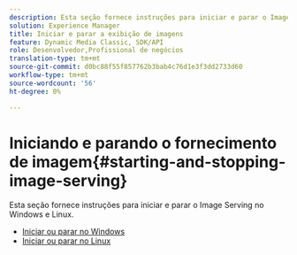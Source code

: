 ```yaml
---
description: Esta seção fornece instruções para iniciar e parar o Image Serving no Windows e Linux.
solution: Experience Manager
title: Iniciar e parar a exibição de imagens
feature: Dynamic Media Classic, SDK/API
role: Desenvolvedor,Profissional de negócios
translation-type: tm+mt
source-git-commit: d0bc88f55f857762b3bab4c76d1e3f3dd2733d60
workflow-type: tm+mt
source-wordcount: '56'
ht-degree: 0%

---
```



# Iniciando e parando o fornecimento de imagem{#starting-and-stopping-image-serving}

Esta seção fornece instruções para iniciar e parar o Image Serving no Windows e Linux.

* [Iniciar ou parar no Windows](t-startstop-windows.md)
* [Iniciar ou parar no Linux](t-startstop-linux.md)
